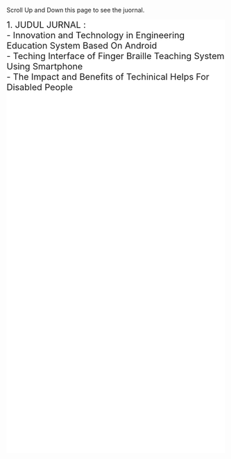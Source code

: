 <html>
<head>
<meta name="viewport" content="width=device-width, initial-scale=1">
<style>
.parallax {
    /* The image used */
    background-image: url("interface.jpeg");

    /* Set a specific height */
    min-height: 500px; 

    /* Create the parallax scrolling effect */
    background-attachment: fixed;
    background-position: center;
    background-repeat: no-repeat;
    background-size: cover;
}
</style>
</head>
<body>

<p>Scroll Up and Down this page to see the juornal.</p>

<div class="parallax"></div>

<div style="height:1000px;background-color:white;font-size:20px">
1. JUDUL JURNAL :<br>
   - Innovation and Technology in Engineering Education System Based On Android<br>
   - Teching Interface of Finger Braille Teaching System Using Smartphone<br>
   - The Impact and Benefits of Techinical Helps For Disabled People<br> 
</div>

</body>
</html>

